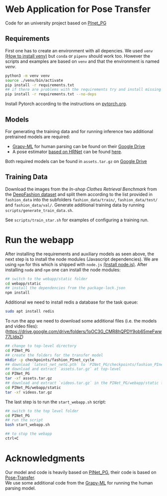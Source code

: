 # Web Application for Pose Transfer
Code for an university project based on [PInet_PG](https://github.com/Zhangjinso/PINet_PG)

## Requirements

First one has to create an environment with all depencies.
We used `venv` [(How to install venv)](https://packaging.python.org/guides/installing-using-pip-and-virtual-environments/#installing-virtualenv) but `conda` or `pipenv` should work too. However the scripts and examples are based on `venv` and that the environment is named *venv*.

```bash
python3 -m venv venv
source ./venv/bin/activate
pip install -r requirements.txt
## if there are problems with the requirements try and install missing depencies manually
pip install -r requirements.txt --no-deps
```

Install Pytorch according to the instructions on [pytorch.org](https://pytorch.org/).

## Models

For generating the training data and for running inference two additional pretrained models are required:

 - [Grapy-ML](https://github.com/Charleshhy/Grapy-ML) for human parsing can be found on their [Google Drive](https://drive.google.com/drive/folders/1eQ9IV4QmcM5dLCuVMSVE3ogVpL6qUQL5)
 - A pose estimator [based on HRNet](https://github.com/HRNet/HRNet-Human-Pose-Estimation) can be found [here](https://drive.google.com/drive/folders/1nzM_OBV9LbAEA7HClC0chEyf_7ECDXYA).

Both required models can be found in `assets.tar.gz` on [Google Drive](https://drive.google.com/drive/folders/1oOC3G_CMR8hQPDY9ob65meFww77LIdqZ)

## Training Data

Download the images from the *In-shop Clothes Retrieval Benchmark* from the [DeepFashion dataset](http://mmlab.ie.cuhk.edu.hk/projects/DeepFashion/InShopRetrieval.html) and split them according to the list provided in `fashion_data` into the subfolders `fashion_data/train/`, `fashion_data/test/` and `fashion_data/val/`.
Generate additional training data by running `scripts/generate_train_data.sh`.

See `scripts/train_star.sh` for examples of configuring a training run.

# Run the webapp

After installing the requirements and auxiliary models as seen above, the next step is to install the node modules (Javascript dependencies). We are using `npm` for this which is shipped with `node.js` [(Install node.js)](https://nodejs.org/en/).
After installing `node` and `npm` one can install the node modules:
```bash
## switch to the webapp/static folder
cd webapp/static
## install the dependencies from the package-lock.json
npm install
```

Additional we need to install redis a database for the task queue:
```bash
sudo apt install redis
```

To run the app we need to download some additional files (i.e. the models and video files):
(https://drive.google.com/drive/folders/1oOC3G_CMR8hQPDY9ob65meFww77LIdqZ)
```bash
## change to top-level directory
cd PINet_PG
## create the folders for the transfer model
mkdir -p checkpoints/fashion_PInet_cycle
## download `latest_net_netG.pth` to `PINet_PG/checkpoints/fashion_PInet_cycle
## download and extract `assets.tar.gz` at top-level
cd PINet_PG
tar -xf assets.tar.gz
## download and extract `videos.tar.gz` in the PINet_PG/webapp/static folder
cd PINet_PG/webapp/static
tar -xf videos.tar.gz
```

The last step is to run the `start_webapp.sh` script:
```bash
## switch to the top level folder
cd PINet_PG
## run the script
bash start_webapp.sh

## to stop the webapp
ctrl+C
```

# Acknowledgments

Our model and code is heavily based on [PINet_PG](https://github.com/Zhangjinso/PINet_PG), their code is based on [Pose-Transfer](https://github.com/tengteng95/Pose-Transfer).  
We use some additional code from the [Grapy-ML](https://github.com/Charleshhy/Grapy-ML) for running the human parsing model.
